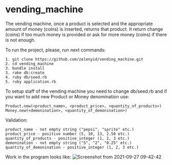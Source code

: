 # vending_machine

The vending machine, once a product is selected and the appropriate amount of money (coins) is inserted, returns that product. It return change (coins) if too much money is provided or ask for more money (coins) if there is not enough.

To run the project, please, run next commands:
```
1. git clone https://github.com/zelenyid/vending_machine.git
2. cd vending_machine
3. bundle install
3. rake db:create
4. ruby db/seed.rb
5. ruby application.rb
```

To setup staff of the vending machine you need to change db/seed.rb and if you want to add new Product or Money denomination use:
```
Product.new(<product_name>, <product_price>, <quantity_of_products>)
Money.new(<demonination>, <quantity_of_demonination>)
```
Validation:
```
product_name - not empty string ("pepsi", "sprite" etc.)
product_price - positive number (5, 10, 13, 2.50 etc.)
quantity_of_products - positive_integer (1, 2, 3 etc.)
demonination - not empty string ("5", "2", "0.25" etc.)
quantity_of_demonination - positive_integer (1, 2, 3 etc.)
```

Work in the program looks like:
![Screenshot from 2021-09-27 09-42-42](https://user-images.githubusercontent.com/24934142/134857488-3a5dc902-7d00-4088-8d00-9f724c8bf457.png)
